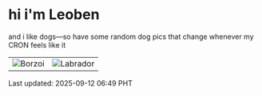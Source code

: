 # hi i'm Leoben

and i like dogs—so have some random dog pics that change whenever my CRON feels like it

|  |  |
|--------|----------|
| ![Borzoi](https://random-dog-vercel.vercel.app/api/random-borzoi?v=1757630967) | ![Labrador](https://random-dog-vercel.vercel.app/api/random-labrador?v=1757630967) |

Last updated: 2025-09-12 06:49 PHT
